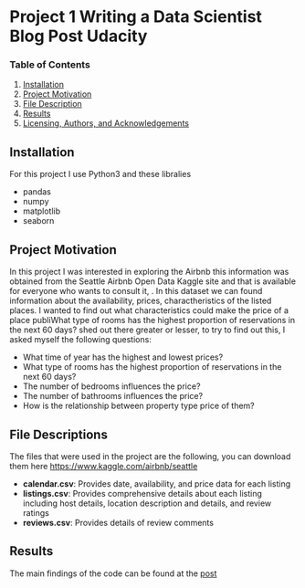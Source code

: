 # Project 1 Writing a Data Scientist Blog Post Udacity
 
### Table of Contents

1. [Installation](#installation)
2. [Project Motivation](#motivation)
3. [File Description](#files)
4. [Results](#results)
5. [Licensing, Authors, and Acknowledgements](#licensing)

## Installation <a name="installation"></a>

For this project I use Python3 and these libralies
* pandas
* numpy
* matplotlib
* seaborn

## Project Motivation <a name="motivation"></a>

In this project I was interested in exploring the Airbnb this information was obtained from the Seattle Airbnb Open Data Kaggle site and that is available for everyone who wants to consult it, . In this dataset we can found information about the availability, prices, charactheristics of the listed places. I wanted to find out what characteristics could make the price of a place publiWhat type of rooms has the highest proportion of reservations in the next 60 days?
shed out there greater or lesser, to try to find out this, I asked myself the following questions:

*  What time of year has the highest and lowest prices?
*  What type of rooms has the highest proportion of reservations in the next 60 days?
*  The number of bedrooms influences the price?
*  The number of bathrooms influences the price?
*  How is the relationship between property type price of them?

## File Descriptions <a name="files"></a>

The files that were used in the project are the following, you can download them here https://www.kaggle.com/airbnb/seattle

- **calendar.csv**: Provides date, availability, and price data for each listing
- **listings.csv**: Provides comprehensive details about each listing including host details, location description and details, and review ratings
- **reviews.csv**: Provides details of review comments

## Results<a name="results"></a>

The main findings of the code can be found at the [post](https://paularivera288.wixsite.com/website/post/exploring-the-seattle-airbnb-data) 

